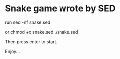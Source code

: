 Snake game wrote by SED
=======================

run
    sed -nf snake.sed

or
	chmod +x snake.sed
	./snake.sed

Then press enter to start.

Enjoy...
